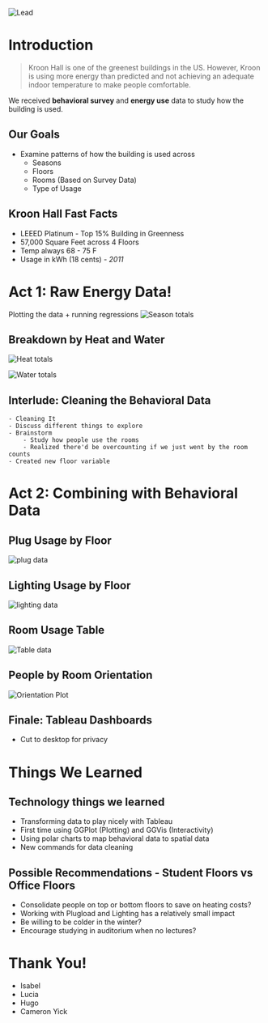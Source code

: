 
![Lead](assets/img/kroon.png)
# Introduction

> Kroon Hall is one of the greenest buildings in the US. However, Kroon is using more energy than predicted and not achieving an adequate indoor temperature to make people comfortable.

We received **behavioral survey** and **energy use** data to study how the building is used.

## Our Goals
- Examine patterns of how the building is used across 
    - Seasons
    - Floors
    - Rooms (Based on Survey Data)
    - Type of Usage

## Kroon Hall Fast Facts
- LEEED Platinum - Top 15% Building in Greenness
- 57,000 Square Feet across 4 Floors
- Temp always 68 - 75 F
- Usage in kWh (18 cents) - _2011_

# Act 1: Raw Energy Data!
Plotting the data + running regressions
![Season totals](assets/img/isabel/total_season.png)

## Breakdown by Heat and Water
![Heat totals](assets/img/isabel/heat_season.png)
<!-- ![Solar totals](assets/img/isabel/solar_season.png) -->
![Water totals](assets/img/isabel/water_season.png)

## Interlude: Cleaning the Behavioral Data
    - Cleaning It
    - Discuss different things to explore
    - Brainstorm
        - Study how people use the rooms
        - Realized there'd be overcounting if we just went by the room counts
    - Created new floor variable

# Act 2: Combining with Behavioral Data
## Plug Usage by Floor
![plug data](assets/img/hugo/plug.png)

## Lighting Usage by Floor
![lighting data](assets/img/hugo/lighting.png)

## Room Usage Table
![Table data](assets/img/hugo/rooms.table.png)

## People by Room Orientation
![Orientation Plot](assets/img/hugo/orientation.png)

## Finale: Tableau Dashboards
- Cut to desktop for privacy

# Things We Learned
## Technology things we learned
- Transforming data to play nicely with Tableau
- First time using GGPlot (Plotting) and GGVis (Interactivity)
- Using polar charts to map behavioral data to spatial data
- New commands for data cleaning

## Possible Recommendations - Student Floors vs Office Floors
- Consolidate people on top or bottom floors to save on heating costs?
- Working with Plugload and Lighting has a relatively small impact
- Be willing to be colder in the winter?
- Encourage studying in auditorium when no lectures?

# Thank You!

- Isabel
- Lucia
- Hugo
- Cameron Yick